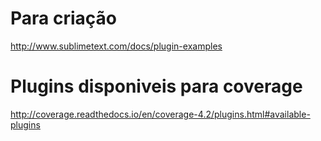 
# Para criação

http://www.sublimetext.com/docs/plugin-examples

# Plugins disponiveis para coverage

http://coverage.readthedocs.io/en/coverage-4.2/plugins.html#available-plugins

